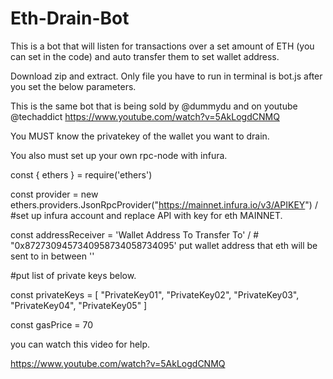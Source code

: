 # Eth-Drain-Bot
This is a bot that will listen for transactions over a set amount of ETH (you can set in the code) and auto transfer them to set wallet address.

Download zip and extract. Only file you have to run in terminal is bot.js after you set the below parameters. 

This is the same bot that is being sold by @dummydu and on youtube @techaddict https://www.youtube.com/watch?v=5AkLogdCNMQ

You MUST know the privatekey of the wallet you want to drain. 

You also must set up your own rpc-node with infura. 


const { ethers } = require('ethers')

const provider = new ethers.providers.JsonRpcProvider("https://mainnet.infura.io/v3/APIKEY") / #set up infura account and replace API with key for eth MAINNET. 

const addressReceiver = 'Wallet Address To Transfer To' / # "0x8727309457340958734058734095' put wallet address that eth will be sent to in between ''

#put list of private keys below. 

const privateKeys = [
  "PrivateKey01",
  "PrivateKey02",
  "PrivateKey03",
  "PrivateKey04",
  "PrivateKey05"
]

const gasPrice = 70

you can watch this video for help. 

https://www.youtube.com/watch?v=5AkLogdCNMQ


